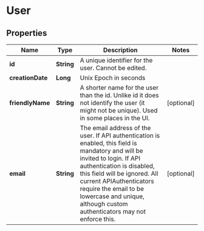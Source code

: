 

# User


## Properties

| Name | Type | Description | Notes |
|------------ | ------------- | ------------- | -------------|
|**id** | **String** | A unique identifier for the user. Cannot be edited. |  |
|**creationDate** | **Long** | Unix Epoch in seconds |  |
|**friendlyName** | **String** | A shorter name for the user than the id. Unlike id it does not identify the user (it might not be unique). Used in some places in the UI.  |  [optional] |
|**email** | **String** | The email address of the user. If API authentication is enabled, this field is mandatory and will be invited to login. If API authentication is disabled, this field will be ignored. All current APIAuthenticators require the email to be  lowercase and unique, although custom authenticators may not enforce this.  |  [optional] |



